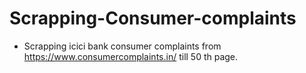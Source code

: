# Scrapping-Consumer-complaints

* Scrapping icici bank consumer complaints from https://www.consumercomplaints.in/ till 50 th page.

